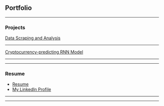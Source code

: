 ## Portfolio

---

### Projects 

[Data Scraping and Analysis](/page1)


---
[Cryptocurrency-predicting RNN Model ](/page2)

---

---

### Resume

- [Resume](/Resume)
- <a href="https://www.linkedin.com/in/brandonosalazar/">My LinkedIn Profile</a> 

---




---

